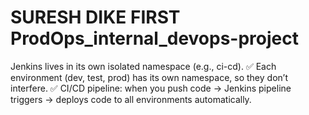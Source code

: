 # SURESH DIKE FIRST ProdOps_internal_devops-project
 Jenkins lives in its own isolated namespace (e.g., ci-cd). ✅ Each environment (dev, test, prod) has its own namespace, so they don’t interfere. ✅ CI/CD pipeline: when you push code → Jenkins pipeline triggers → deploys code to all environments automatically.
